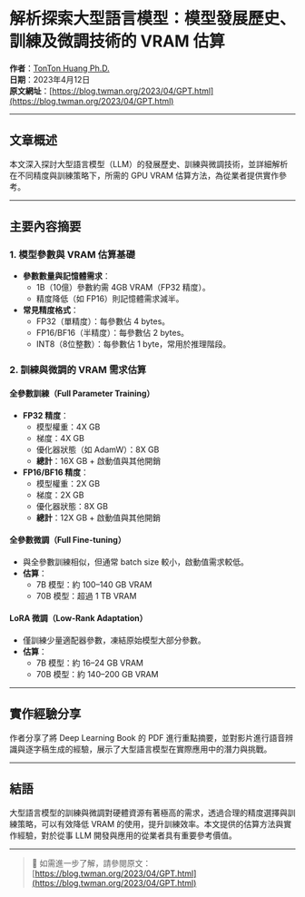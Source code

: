 # 解析探索大型語言模型：模型發展歷史、訓練及微調技術的 VRAM 估算

**作者**：[TonTon Huang Ph.D.](https://www.twman.org/)   
**日期**：2023年4月12日  
**原文網址**：[https://blog.twman.org/2023/04/GPT.html](https://blog.twman.org/2023/04/GPT.html)

---

## 文章概述

本文深入探討大型語言模型（LLM）的發展歷史、訓練與微調技術，並詳細解析在不同精度與訓練策略下，所需的 GPU VRAM 估算方法，為從業者提供實作參考。

---

## 主要內容摘要

### 1. 模型參數與 VRAM 估算基礎

- **參數數量與記憶體需求**：
  - 1B（10億）參數約需 4GB VRAM（FP32 精度）。
  - 精度降低（如 FP16）則記憶體需求減半。
- **常見精度格式**：
  - FP32（單精度）：每參數佔 4 bytes。
  - FP16/BF16（半精度）：每參數佔 2 bytes。
  - INT8（8位整數）：每參數佔 1 byte，常用於推理階段。

### 2. 訓練與微調的 VRAM 需求估算

#### 全參數訓練（Full Parameter Training）

- **FP32 精度**：
  - 模型權重：4X GB
  - 梯度：4X GB
  - 優化器狀態（如 AdamW）：8X GB
  - **總計**：16X GB + 啟動值與其他開銷
- **FP16/BF16 精度**：
  - 模型權重：2X GB
  - 梯度：2X GB
  - 優化器狀態：8X GB
  - **總計**：12X GB + 啟動值與其他開銷

#### 全參數微調（Full Fine-tuning）

- 與全參數訓練相似，但通常 batch size 較小，啟動值需求較低。
- **估算**：
  - 7B 模型：約 100–140 GB VRAM
  - 70B 模型：超過 1 TB VRAM

#### LoRA 微調（Low-Rank Adaptation）

- 僅訓練少量適配器參數，凍結原始模型大部分參數。
- **估算**：
  - 7B 模型：約 16–24 GB VRAM
  - 70B 模型：約 140–200 GB VRAM

---

## 實作經驗分享

作者分享了將 Deep Learning Book 的 PDF 進行重點摘要，並對影片進行語音辨識與逐字稿生成的經驗，展示了大型語言模型在實際應用中的潛力與挑戰。

---

## 結語

大型語言模型的訓練與微調對硬體資源有著極高的需求，透過合理的精度選擇與訓練策略，可以有效降低 VRAM 的使用，提升訓練效率。本文提供的估算方法與實作經驗，對於從事 LLM 開發與應用的從業者具有重要參考價值。

---

> 📖 如需進一步了解，請參閱原文：  
> [https://blog.twman.org/2023/04/GPT.html](https://blog.twman.org/2023/04/GPT.html)
